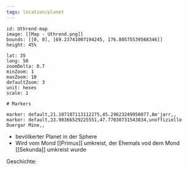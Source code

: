 ```yaml
---
tags: location/planet
---
```


```leaflet
id: Uthrend-map 
image: [[Map - Uthrend.png]] 
bounds: [[0, 0], [69.23741007194245, 176.80575539568346]]
height: 45% 

lat: 35
long: 50
zoomDelta: 0.7
minZoom: 1 
maxZoom: 10 
defaultZoom: 3
unit: hexes
scale: 1 

# Markers

marker: default,21.107187113112275,45.29623249950077,Am'jarr,,
marker: default,33.90366529225551,47.77030731543834,unoffizielle Duergar Mine,,
```

 

- bevölkerter Planet in der Sphere
- Wird vom Mond [[Primus]] umkreist, der Ehemals vod dem Mond [[Sekunda]] umkreist wurde

Geschichte:

